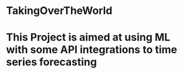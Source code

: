 # TakingOverTheWorld
# This Project is aimed at using ML with some API integrations to time series forecasting 
